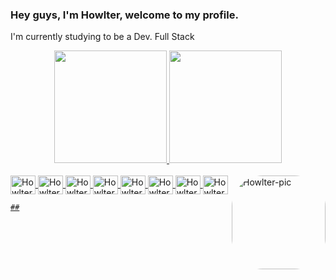 ### Hey guys, I'm Howlter, welcome to my profile.
I'm currently studying to be a Dev. Full Stack

<div align="center">
  <a href="https://github.com/Howlter">
  <img height="180em" src="https://github-readme-stats.vercel.app/api?username=Howlter&show_icons=true&theme=tokyonight&include_all_commits=true&count_private=true"/>
  <img height="180em" src="https://github-readme-stats.vercel.app/api/top-langs/?username=Howlter&layout=compact&langs_count=7&theme=tokyonight"/>
</div>
  <div style="display: inline_block"><br>
  <img align="center" alt="Howlter-Css3" height="30" width="40" src="https://cdn.jsdelivr.net/gh/devicons/devicon/icons/css3/css3-original.svg">
  <img align="center" alt="Howlter-Git" height="30" width="40" src="https://cdn.jsdelivr.net/gh/devicons/devicon/icons/git/git-original.svg">
  <img align="center" alt="Howlter-Html5" height="30" width="40" src="https://cdn.jsdelivr.net/gh/devicons/devicon/icons/html5/html5-original-wordmark.svg">
  <img align="center" alt="Howlter-PHP" height="30" width="40" src="https://cdn.jsdelivr.net/gh/devicons/devicon/icons/php/php-original.svg">
  <img align="center" alt="Howlter-Java" height="30" width="40" src="https://cdn.jsdelivr.net/gh/devicons/devicon/icons/javascript/javascript-original.svg">
  <img align="center" alt="Howlter-Illustrator" height="30" width="40" src="https://cdn.jsdelivr.net/gh/devicons/devicon/icons/illustrator/illustrator-plain.svg">
  <img align="center" alt="Howlter-Photoshop" height="30" width="40" src="https://cdn.jsdelivr.net/gh/devicons/devicon/icons/photoshop/photoshop-plain.svg">
  <img align="center" alt="Howlter-Mysql" height="30" width="40" src="https://cdn.jsdelivr.net/gh/devicons/devicon/icons/mysql/mysql-original-wordmark.svg">
    
  <img align="right" alt="Howlter-pic" height="150" style="border-radius:50px;" src="https://cdn.discordapp.com/attachments/472549865025437718/920674075477671946/254965534_4435202483264798_7653139738454840402_n.jpg?width=676&height=676">
</div>
  
    ##
  
  
